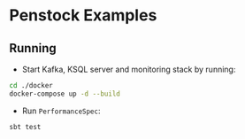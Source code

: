 # Penstock Examples

## Running 

* Start Kafka, KSQL server and monitoring stack by running: 
```bash
cd ./docker
docker-compose up -d --build
```

* Run `PerformanceSpec`:
```bash
sbt test
```